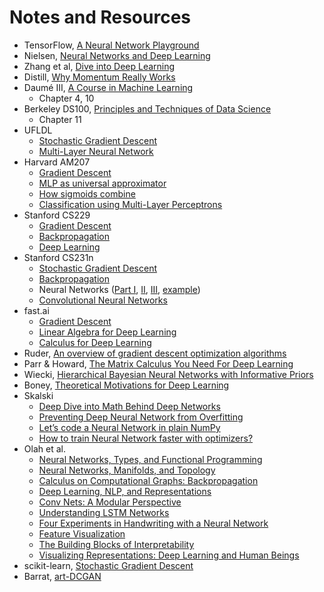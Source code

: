 # Notes and Resources

- TensorFlow, [A Neural Network Playground](https://playground.tensorflow.org)
- Nielsen, [Neural Networks and Deep Learning](http://neuralnetworksanddeeplearning.com/index.html)
- Zhang et al, [Dive into Deep Learning](https://d2l.ai/index.html)
- Distill, [Why Momentum Really Works](https://distill.pub/2017/momentum/)
- Daumé III, [A Course in Machine Learning](http://ciml.info/)
    - Chapter 4, 10
- Berkeley DS100, [Principles and Techniques of Data Science](https://www.textbook.ds100.org)
    - Chapter 11
- UFLDL
    - [Stochastic Gradient Descent](http://deeplearning.stanford.edu/tutorial/supervised/OptimizationStochasticGradientDescent/)
    - [Multi-Layer Neural Network](http://ufldl.stanford.edu/tutorial/supervised/MultiLayerNeuralNetworks/)
- Harvard AM207
    - [Gradient Descent](http://am207.info/wiki/gradientdescent.html)
    - [MLP as universal approximator](http://am207.info/wiki/FuncTorch.html)
    - [How sigmoids combine](http://am207.info/wiki/nnreg.html)
    - [Classification using Multi-Layer Perceptrons](http://am207.info/wiki/MLP_Classification.html)
- Stanford CS229
    - [Gradient Descent](http://cs229.stanford.edu/notes-spring2019/Gradient_Descent_Viz.pdf)
    - [Backpropagation](http://cs229.stanford.edu/notes-spring2019/backprop.pdf)
    - [Deep Learning](http://cs229.stanford.edu/notes-spring2019/cs229-notes-deep_learning.pdf)
- Stanford CS231n
    - [Stochastic Gradient Descent](https://cs231n.github.io/optimization-1/)
    - [Backpropagation](https://cs231n.github.io/)
    - Neural Networks ([Part I](https://cs231n.github.io/neural-networks-1/), [II](https://cs231n.github.io/neural-networks-2/), [III](https://cs231n.github.io/neural-networks-3/), [example](https://cs231n.github.io/neural-networks-case-study/))
    - [Convolutional Neural Networks](http://cs231n.github.io/convolutional-networks/)
- fast.ai
    - [Gradient Descent](http://wiki.fast.ai/index.php/Gradient_Descent)
    - [Linear Algebra for Deep Learning](http://wiki.fast.ai/index.php/Linear_Algebra_for_Deep_Learning)
    - [Calculus for Deep Learning](http://wiki.fast.ai/index.php/Calculus_for_Deep_Learning)
- Ruder, [An overview of gradient descent optimization algorithms](http://ruder.io/optimizing-gradient-descent/)
- Parr & Howard, [The Matrix Calculus You Need For Deep Learning](https://explained.ai/matrix-calculus/index.html)
- Wiecki, [Hierarchical Bayesian Neural Networks with Informative Priors](https://twiecki.io/blog/2018/08/13/hierarchical_bayesian_neural_network/)
- Boney, [Theoretical Motivations for Deep Learning](https://rinuboney.github.io/2015/10/18/theoretical-motivations-deep-learning.html)
- Skalski
    - [Deep Dive into Math Behind Deep Networks](https://towardsdatascience.com/https-medium-com-piotr-skalski92-deep-dive-into-deep-networks-math-17660bc376ba)
    - [Preventing Deep Neural Network from Overfitting](https://towardsdatascience.com/preventing-deep-neural-network-from-overfitting-953458db800a)
    - [Let’s code a Neural Network in plain NumPy](https://towardsdatascience.com/lets-code-a-neural-network-in-plain-numpy-ae7e74410795)
    - [How to train Neural Network faster with optimizers?](https://towardsdatascience.com/how-to-train-neural-network-faster-with-optimizers-d297730b3713)
- Olah et al.
    - [Neural Networks, Types, and Functional Programming](http://colah.github.io/posts/2015-09-NN-Types-FP/)
    - [Neural Networks, Manifolds, and Topology](http://colah.github.io/posts/2014-03-NN-Manifolds-Topology/)
    - [Calculus on Computational Graphs: Backpropagation](http://colah.github.io/posts/2015-08-Backprop/)
    - [Deep Learning, NLP, and Representations](http://colah.github.io/posts/2014-07-NLP-RNNs-Representations/)
    - [Conv Nets: A Modular Perspective](http://colah.github.io/posts/2014-07-Conv-Nets-Modular/)
    - [Understanding LSTM Networks](http://colah.github.io/posts/2015-08-Understanding-LSTMs/)
    - [Four Experiments in Handwriting with a Neural Network](https://distill.pub/2016/handwriting/)
    - [Feature Visualization](https://distill.pub/2017/feature-visualization/)
    - [The Building Blocks of Interpretability](https://distill.pub/2018/building-blocks/)
    - [Visualizing Representations: Deep Learning and Human Beings](http://colah.github.io/posts/2015-01-Visualizing-Representations/)
- scikit-learn, [Stochastic Gradient Descent](https://scikit-learn.org/stable/modules/sgd.html)
- Barrat, [art-DCGAN](https://github.com/robbiebarrat/art-DCGAN)
